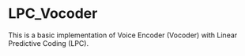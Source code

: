 # LPC_Vocoder

This is a basic implementation of Voice Encoder (Vocoder) with Linear Predictive Coding (LPC).   
